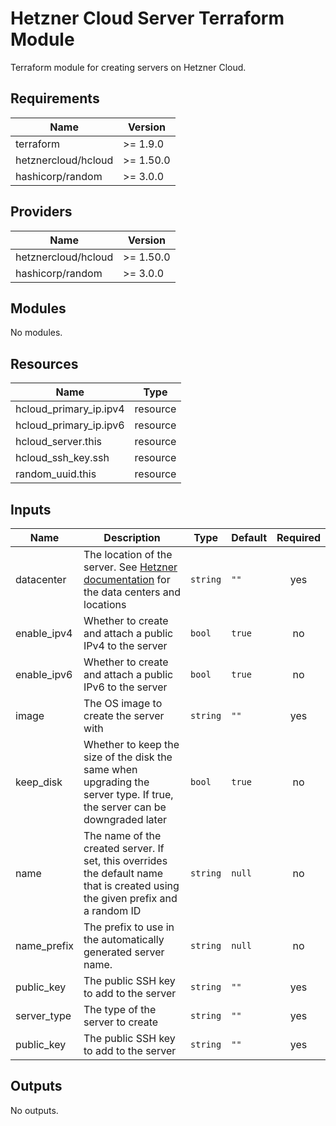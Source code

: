 # Hetzner Cloud Server Terraform Module

Terraform module for creating servers on Hetzner Cloud.

## Requirements

| Name                | Version   |
| ------------------- | --------- |
| terraform           | >= 1.9.0  |
| hetznercloud/hcloud | >= 1.50.0 |
| hashicorp/random    | >= 3.0.0  |

## Providers

| Name                | Version   |
| ------------------- | --------- |
| hetznercloud/hcloud | >= 1.50.0 |
| hashicorp/random    | >= 3.0.0  |

## Modules

No modules.

## Resources

| Name                   | Type     |
| ---------------------- | -------- |
| hcloud_primary_ip.ipv4 | resource |
| hcloud_primary_ip.ipv6 | resource |
| hcloud_server.this     | resource |
| hcloud_ssh_key.ssh     | resource |
| random_uuid.this       | resource |

## Inputs

| Name        | Description                                                                                                                                   | Type     | Default | Required |
| ----------- | --------------------------------------------------------------------------------------------------------------------------------------------- | -------- | ------- | :------: |
| datacenter  | The location of the server. See [Hetzner documentation](https://docs.hetzner.com/cloud/general/locations/) for the data centers and locations | `string` | `""`    |   yes    |
| enable_ipv4 | Whether to create and attach a public IPv4 to the server                                                                                      | `bool`   | `true`  |    no    |
| enable_ipv6 | Whether to create and attach a public IPv6 to the server                                                                                      | `bool`   | `true`  |    no    |
| image       | The OS image to create the server with                                                                                                        | `string` | `""`    |   yes    |
| keep_disk   | Whether to keep the size of the disk the same when upgrading the server type. If true, the server can be downgraded later                     | `bool`   | `true`  |    no    |
| name        | The name of the created server. If set, this overrides the default name that is created using the given prefix and a random ID                | `string` | `null`  |    no    |
| name_prefix | The prefix to use in the automatically generated server name.                                                                                 | `string` | `null`  |    no    |
| public_key  | The public SSH key to add to the server                                                                                                       | `string` | `""`    |   yes    |
| server_type | The type of the server to create                                                                                                              | `string` | `""`    |   yes    |
| public_key  | The public SSH key to add to the server                                                                                                       | `string` | `""`    |   yes    |

## Outputs

No outputs.
